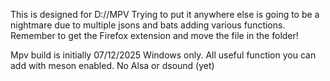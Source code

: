 This is designed for D://MPV
Trying to put it anywhere else is going to be a nightmare due to multiple jsons and bats adding various functions.
Remember to get the Firefox extension and move the file in the folder!

Mpv build is initially 07/12/2025
Windows only. All useful function you can add with meson enabled. No Alsa or dsound (yet)
